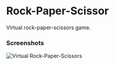 # Rock-Paper-Scissor
Virtual rock-paper-scissors game.

### Screenshots
![Virtual Rock-Paper-Scissors](https://github.com/Jainil5/computer-vision-models/assets/96060948/02daafab-b5e4-4459-82e8-4e9cc8f2fbb6)
